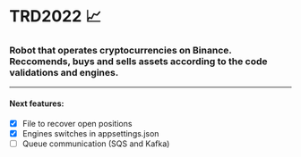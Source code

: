 # TRD2022 📈
### Robot that operates cryptocurrencies on Binance. Reccomends, buys and sells assets according to the code validations and engines.
<hr>

#### Next features:
- [x] File to recover open positions
- [x] Engines switches in appsettings.json
- [ ] Queue communication (SQS and Kafka)
